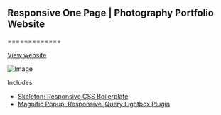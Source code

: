 ## Responsive One Page | Photography Portfolio Website

=============

[View website](http://bugsyalexander.github.io/Responsive-One-Page-Website/)

![Image](https://dl.dropboxusercontent.com/u/84590669/Responsive%20One%20Page%20%7C%20Photography%20Portfolio.png)

Includes:
- [Skeleton: Responsive CSS Boilerplate](http://getskeleton.com/)
- [Magnific Popup: Responsive jQuery Lightbox Plugin](http://dimsemenov.com/plugins/magnific-popup/)